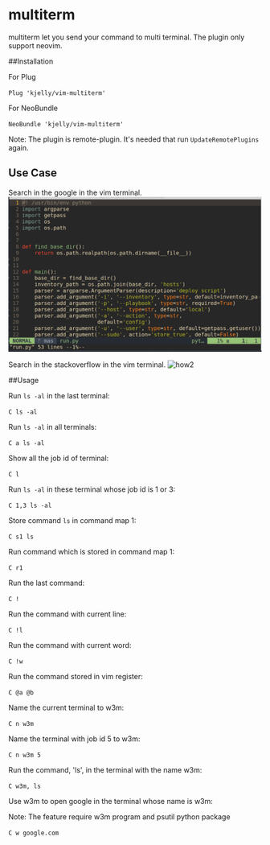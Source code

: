 multiterm
=========

multiterm let you send your command to multi terminal.
The plugin only support neovim.


##Installation

For Plug

`Plug 'kjelly/vim-multiterm'`

For NeoBundle

`NeoBundle 'kjelly/vim-multiterm'`

Note: The plugin is remote-plugin.
It's needed that run `UpdateRemotePlugins` again.


## Use Case

Search in the google in the vim terminal.
![w3m](https://raw.githubusercontent.com/kjelly/nvim-multiterm/master/docs/w3m.gif)


Search in the stackoverflow in the vim terminal.
![how2](https://raw.githubusercontent.com/kjelly/nvim-multiterm/master/docs/how2.gif)

##Usage

Run `ls -al` in the last terminal:

`C ls -al`

Run `ls -al` in all terminals:

`C a ls -al`

Show all the job id of terminal:

`C l`

Run `ls -al` in these terminal whose job id is 1 or 3:

`C 1,3 ls -al`

Store command `ls` in command map 1:

`C s1 ls`

Run command which is stored in command map 1:

`C r1`

Run the last command:

`C !`

Run the command with current line:

`C !l`

Run the command with current word:

`C !w`

Run the command stored in vim register:

`C @a @b`

Name the current terminal to w3m:

`C n w3m`

Name the terminal with job id 5 to w3m:

`C n w3m 5`

Run the command, 'ls', in the terminal with the name w3m:

`C w3m, ls`

Use w3m to open google in the terminal whose name is w3m:

Note: The feature require w3m program and psutil python package

`C w google.com`
